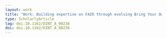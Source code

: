 ```yaml
---
layout: work
title: "Work: Building expertise on FAIR through evolving Bring Your Own Data (BYOD) workshops: describing the data, software, and management- focused approaches and their evolution"
type: ScholarlyArticle
tag: doi:10.1162/DINT_A_00236
doi: doi:10.1162/DINT_A_00236
---
```

